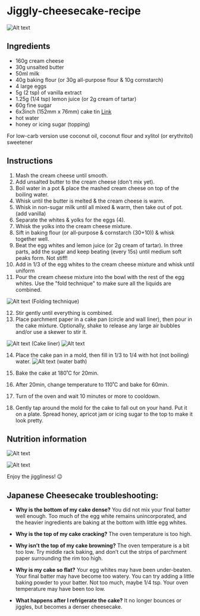 # Jiggly-cheesecake-recipe
![Alt text](japaneese_cheese.jpg?raw=true "Title")

## Ingredients

- 160g cream cheese
- 30g unsalted butter
- 50ml milk
- 40g baking flour (or 30g all-purpose flour & 10g cornstarch)
- 4 large eggs
- 5g (2 tsp) of vanilla extract
- 1.25g (1/4 tsp) lemon juice (or 2g cream of tartar)
- 60g fine sugar
- 6x3inch (152mm x 76mm) cake tin [Link](https://www.amazon.co.uk/gp/product/B008AB8KIK)
- hot water
- honey or icing sugar (topping)

For low-carb version use coconut oil, coconut flour and xylitol (or erythritol) sweetener

## Instructions

1. Mash the cream cheese until smooth.
2. Add unsalted butter to the cream cheese (don't mix yet).
3. Boil water in a pot & place the mashed cream cheese on top of the boiling water. 
4. Whisk until the butter is melted & the cream cheese is warm.
5. Whisk in non-sugar milk until all mixed & warm, then take out of pot. (add vanilla)
6. Separate the whites & yolks for the eggs (4).
7. Whisk the yolks into the cream cheese mixture.
8. Sift in baking flour (or all-purpose & cornstarch (30+10)) & whisk together well.
9. Beat the egg whites and lemon juice (or 2g cream of tartar). In three parts, add the sugar and keep beating (every 15s) until medium soft peaks form. Not stiff!
10. Add in 1/3 of the egg whites to the cream cheese mixture and whisk until uniform
11. Pour the cream cheese mixture into the bowl with the rest of the egg whites. Use the "fold technique" to make sure all the liquids are combined.

![Alt text](folding.gif?raw=true "Title")
(Folding technique)

12. Stir gently until everything is combined.
13. Place parchment paper in a cake pan (circle and wall liner), then pour in the cake mixture. Optionally, shake to release any large air bubbles and/or use a skewer to stir it. 

![Alt text](cake_liner.jpg?raw=true "Title")
(Cake liner)
![Alt text](stir_pic.png?raw=true "Title")

14. Place the cake pan in a mold, then fill in 1/3 to 1/4 with hot (not boiling) water.
![Alt text](water_bath.jpg?raw=true "Title")
(water bath)

15. Bake the cake at 180˚C for 20min.
16. After 20min, change temperature to 110˚C and bake for 60min.
17. Turn of the oven and wait 10 minutes or more to cooldown.
18. Gently tap around the mold for the cake to fall out on your hand. Put it on a plate. Spread honey, apricot jam or icing sugar to the top to make it look pretty.


## Nutrition information

![Alt text](nutrition_facts.jpg?raw=true "Title")



![Alt text](jiggly_gif.gif?raw=true "Title")


Enjoy the jiggliness! 😉


## Japanese Cheesecake troubleshooting:

- **Why is the bottom of my cake dense?** You did not mix your final batter well enough. Too much of the egg white remains unincorporated, and the heavier ingredients are baking at the bottom with little egg whites.

- **Why is the top of my cake cracking?** The oven temperature is too high.

- **Why isn’t the top of my cake browning?** The oven temperature is a bit too low. Try middle rack baking, and don’t cut the strips of parchment paper surrounding the rim too high.

- **Why is my cake so flat?** Your egg whites may have been under-beaten. Your final batter may have become too watery. You can try adding a little baking powder to your batter. Not too much, maybe 1/4 tsp. Your oven temperature may have been too low.

- **What happens after I refrigerate the cake?** It no longer bounces or jiggles, but becomes a denser cheesecake.

